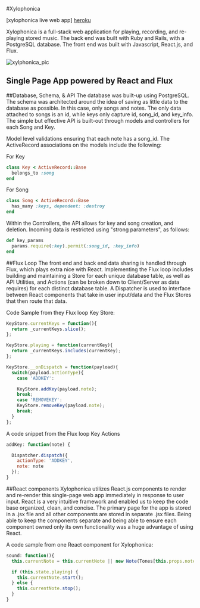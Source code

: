 #Xylophonica

[xylophonica live web app] [heroku]

[heroku]: http://xylophone.herokuapp.com/

Xylophonica is a full-stack web application for playing, recording, and re-playing stored music. The back end was built with Ruby and Rails, with a PostgreSQL database. The front end was built with Javascript, React.js, and Flux.

![xylphonica_pic](https://github.com/sarasharif/xylophone/tree/master/docs/xylophonica.png)

## Single Page App powered by React and Flux

##Database, Schema, & API
The database was built-up using PostgreSQL. The schema was architected around the idea of saving as little data to the database as possible. In this case, only songs and notes. The only data attached to songs is an id, while keys only capture id, song_id, and key_info. The simple but effective API is built-out through models and controllers for each Song and Key.

Model level validations ensuring that each note has a song_id. The ActiveRecord associations on the models include the following:

For Key
```ruby
class Key < ActiveRecord::Base
  belongs_to :song
end
```

For Song
```ruby
class Song < ActiveRecord::Base
  has_many :keys, dependent: :destroy
end
```

Within the Controllers, the API allows for key and song creation, and deletion. Incoming data is restricted using "strong parameters", as follows:

```ruby
def key_params
  params.require(:key).permit(:song_id, :key_info)
end
```


##Flux Loop
The front end and back end data sharing is handled through Flux, which plays extra nice with React. Implementing the Flux loop includes building and maintaining a Store for each unique database table, as well as API Utilities, and Actions (can be broken down to Client/Server as data requires) for each distinct database table. A Dispatcher is used to interface between React components that take in user input/data and the Flux Stores that then route that data.

Code Sample from they Flux loop Key Store:

```javascript
KeyStore.currentKeys = function(){
  return _currentKeys.slice();
};

KeyStore.playing = function(currentKey){
  return _currentKeys.includes(currentKey);
};

KeyStore.__onDispatch = function(payload){
  switch(payload.actionType){
    case 'ADDKEY':

    KeyStore.addKey(payload.note);
    break;
    case 'REMOVEKEY':
    KeyStore.removeKey(payload.note);
    break;
  }
};

```

A code snippet from the Flux loop Key Actions
```javascript
addKey: function(note) {

  Dispatcher.dispatch({
    actionType: 'ADDKEY',
    note: note
  });
}
```


##React components
Xylophonica utilizes React.js components to render and re-render this single-page web app immediately in response to user input. React is a very intuitive framework and enabled us to keep the code base organized, clean, and concise. The primary page for the app is stored in a .jsx file and all other components are stored in separate .jsx files. Being able to keep the components separate and being able to ensure each component owned only its own functionality was a huge advantage of using React.

A code sample from one React component for Xylophonica:
```javascript
sound: function(){
  this.currentNote = this.currentNote || new Note(Tones[this.props.note]);

  if (this.state.playing) {
    this.currentNote.start();
  } else {
    this.currentNote.stop();
  }
}
```
